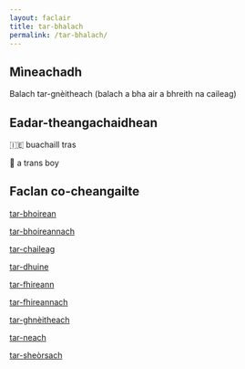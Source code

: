 ```yaml
---
layout: faclair
title: tar-bhalach
permalink: /tar-bhalach/
---
```


## Mìneachadh

Balach tar-gnèitheach (balach a bha air a bhreith na caileag)

## Eadar-theangachaidhean

&#x1f1ee;&#x1f1ea; buachaill tras

&#x1f3f4;&#xe0067;&#xe0062;&#xe0065;&#xe006e;&#xe0067;&#xe007f; a trans boy

## Faclan co-cheangailte

[tar-bhoirean](https://faclair.lgbt/tar-bhoireann)

[tar-bhoireannach](https://faclair.lgbt/tar-bhoireannach)

[tar-chaileag](https://faclair.lgbt/tar-chaileag)

[tar-dhuine](https://faclair.lgbt/tar-dhuine)

[tar-fhireann](https://faclair.lgbt/tar-fhireann)

[tar-fhireannach](https://faclair.lgbt/tar-fhireannach)

[tar-ghnèitheach](https://faclair.lgbt/tar-ghneitheach)

[tar-neach](https://faclair.lgbt/tar-neach)

[tar-sheòrsach](https://faclair.lgbt/tar-sheòrsach)